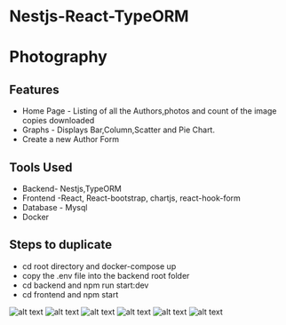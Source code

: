 # Nestjs-React-TypeORM

# Photography
## Features
- Home Page - Listing of all the Authors,photos and count of the image copies downloaded
- Graphs - Displays Bar,Column,Scatter and Pie Chart.
- Create a new Author Form

## Tools Used
- Backend- Nestjs,TypeORM
- Frontend -React, React-bootstrap, chartjs, react-hook-form
- Database - Mysql
- Docker

## Steps to duplicate
- cd root directory and docker-compose up
- copy the .env file into the backend root folder
- cd backend and  npm run start:dev
- cd frontend and  npm start

![alt text](https://github.com/smitha-2020/Nestjs-React-TypeORM/blob/main/homePage.png)
![alt text](https://github.com/smitha-2020/Nestjs-React-TypeORM/blob/main/piechart.png)
![alt text](https://github.com/smitha-2020/Nestjs-React-TypeORM/blob/main/Barchart.png)
![alt text](https://github.com/smitha-2020/Nestjs-React-TypeORM/blob/main/scattterChart.png)
![alt text](https://github.com/smitha-2020/Nestjs-React-TypeORM/blob/main/ColumnGraph.png)
![alt text](https://github.com/smitha-2020/Nestjs-React-TypeORM/blob/main/Form.png)


